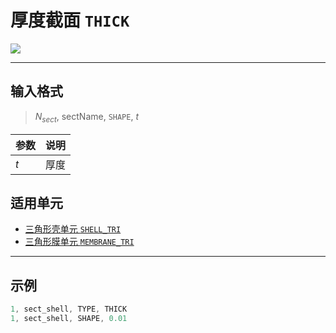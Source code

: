 # 厚度截面 `THICK`

![](/SECTION/PICS/SectionThick.png)

---

## 输入格式

> $N_{sect}$, sectName, `SHAPE`, $t$

| 参数 | 说明 |
| ---- | ---- |
| $t$  | 厚度 |

## 适用单元

- [三角形壳单元 `SHELL_TRI`]()
- [三角形膜单元 `MEMBRANE_TRI`]()

---

## 示例

```c
1, sect_shell, TYPE, THICK
1, sect_shell, SHAPE, 0.01
```